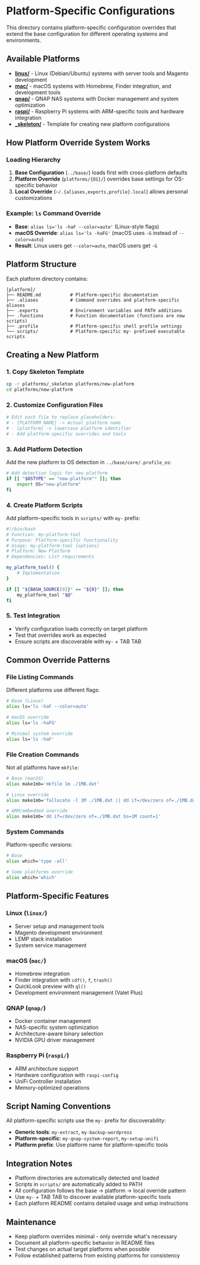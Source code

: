 # Platform-Specific Configurations

This directory contains platform-specific configuration overrides that extend the base configuration for different operating systems and environments.

## Available Platforms

- **[linux/](linux/)** - Linux (Debian/Ubuntu) systems with server tools and Magento development
- **[mac/](mac/)** - macOS systems with Homebrew, Finder integration, and development tools  
- **[qnap/](qnap/)** - QNAP NAS systems with Docker management and system optimization
- **[raspi/](raspi/)** - Raspberry Pi systems with ARM-specific tools and hardware integration
- **[_skeleton/](_skeleton/)** - Template for creating new platform configurations

## How Platform Override System Works

### Loading Hierarchy

1. **Base Configuration** (`../base/`) loads first with cross-platform defaults
2. **Platform Override** (`platforms/{OS}/`) overrides base settings for OS-specific behavior
3. **Local Override** (`~/.{aliases,exports,profile}.local`) allows personal customizations

### Example: `ls` Command Override

- **Base**: `alias ls='ls -haF --color=auto'` (Linux-style flags)
- **macOS Override**: `alias ls='ls -haFG'` (macOS uses `-G` instead of `--color=auto`)
- **Result**: Linux users get `--color=auto`, macOS users get `-G`

## Platform Structure

Each platform directory contains:

```
[platform]/
├── README.md           # Platform-specific documentation
├── .aliases            # Command overrides and platform-specific aliases
├── .exports            # Environment variables and PATH additions
├── .functions          # Function documentation (functions are now scripts)
├── .profile            # Platform-specific shell profile settings
└── scripts/            # Platform-specific my- prefixed executable scripts
```

## Creating a New Platform

### 1. Copy Skeleton Template
```bash
cp -r platforms/_skeleton platforms/new-platform
cd platforms/new-platform
```

### 2. Customize Configuration Files
```bash
# Edit each file to replace placeholders:
# - [PLATFORM NAME] -> Actual platform name
# - [platform] -> lowercase platform identifier
# - Add platform-specific overrides and tools
```

### 3. Add Platform Detection
Add the new platform to OS detection in `../base/core/.profile_os`:

```bash
# Add detection logic for new platform
if [[ "$OSTYPE" == "new-platform"* ]]; then
    export OS="new-platform"
fi
```

### 4. Create Platform Scripts
Add platform-specific tools in `scripts/` with `my-` prefix:

```bash
#!/bin/bash
# Function: my-platform-tool
# Purpose: Platform-specific functionality
# Usage: my-platform-tool [options]
# Platform: New Platform
# Dependencies: List requirements

my_platform_tool() {
    # Implementation
}

if [[ "${BASH_SOURCE[0]}" == "${0}" ]]; then
    my_platform_tool "$@"
fi
```

### 5. Test Integration
- Verify configuration loads correctly on target platform
- Test that overrides work as expected
- Ensure scripts are discoverable with `my-` + TAB TAB

## Common Override Patterns

### File Listing Commands
Different platforms use different flags:
```bash
# Base (Linux)
alias ls='ls -haF --color=auto'

# macOS override
alias ls='ls -haFG'

# Minimal system override
alias ls='ls -haF'
```

### File Creation Commands
Not all platforms have `mkfile`:
```bash
# Base (macOS)
alias make1mb='mkfile 1m ./1MB.dat'

# Linux override
alias make1mb='fallocate -l 1M ./1MB.dat || dd if=/dev/zero of=./1MB.dat bs=1M count=1'

# ARM/embedded override  
alias make1mb='dd if=/dev/zero of=./1MB.dat bs=1M count=1'
```

### System Commands
Platform-specific versions:
```bash
# Base
alias which='type -all'

# Some platforms override
alias which='which'
```

## Platform-Specific Features

### Linux (`linux/`)
- Server setup and management tools
- Magento development environment
- LEMP stack installation
- System service management

### macOS (`mac/`)
- Homebrew integration
- Finder integration with `cdf()`, `f`, `trash()`
- QuickLook preview with `ql()`
- Development environment management (Valet Plus)

### QNAP (`qnap/`)
- Docker container management
- NAS-specific system optimization
- Architecture-aware binary selection
- NVIDIA GPU driver management

### Raspberry Pi (`raspi/`)
- ARM architecture support
- Hardware configuration with `raspi-config`
- UniFi Controller installation
- Memory-optimized operations

## Script Naming Conventions

All platform-specific scripts use the `my-` prefix for discoverability:

- **Generic tools**: `my-extract`, `my-backup-wordpress`
- **Platform-specific**: `my-qnap-system-report`, `my-setup-unifi`
- **Platform prefix**: Use platform name for platform-specific tools

## Integration Notes

- Platform directories are automatically detected and loaded
- Scripts in `scripts/` are automatically added to PATH
- All configuration follows the base → platform → local override pattern
- Use `my-` + TAB TAB to discover available platform-specific tools
- Each platform README contains detailed usage and setup instructions

## Maintenance

- Keep platform overrides minimal - only override what's necessary
- Document all platform-specific behavior in README files
- Test changes on actual target platforms when possible
- Follow established patterns from existing platforms for consistency